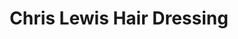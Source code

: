 ---
title: "Chris Lewis Hair Dressing"
url: /saarbruecken/chris-lewis-hair-dressing/
shop: Friseur
---